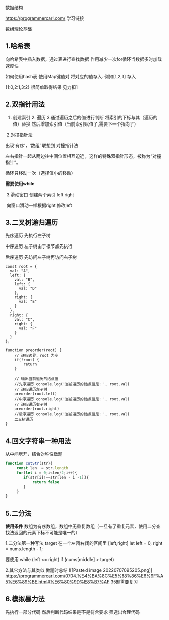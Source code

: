 数据结构

https://programmercarl.com/ 学习链接


数组理论基础
## 1.哈希表

向哈希表中插入数据，通过表进行查找数据 作用减少一次for循环当数据多时加载速度快

如何使用hash表 使用Map键值对 将对应的值存入. 例如[1,2,3]  存入 

{1:0,2:1,3:2} 很简单取得结果  见力扣1

## 2.双指针用法

1. 创建索引 2. 遍历 3.通过遍历之后的值进行判断 将索引的下标与其（遍历的值）替换 然后增加索引值（当前索引赋值了,需要下一个指向了）

​    2.对撞指针法

出现‘有序’，‘数组’  联想到 对撞指针法

左右指针一起从两边往中间位置相互迫近，这样的特殊双指针形态，被称为“对撞指针”。

循环只移动一次（选择值小的移动）

**需要使用while**



​	3.滑动窗口   创建两个索引 left  right

​	向窗口滑动一样根据right 修改left

## 3.二叉树递归遍历

先序遍历   先执行左子树

中序遍历  左子树由于根节点先执行

后序遍历  先访问左子树再访问右子树

```
const root = {
  val: "A",
  left: {
    val: "B",
    left: {
      val: "D"
    },
    right: {
      val: "E"
    }
  },
  right: {
    val: "C",
    right: {
      val: "F"
    }
  }
};
```



```
function preorder(root) {
    // 递归边界，root 为空
    if(!root) {
        return 
    }
     
    // 输出当前遍历的结点值
    //先序遍历 console.log('当前遍历的结点值是：', root.val) 
    // 递归遍历左子树 
    preorder(root.left)  
    //中序遍历 console.log('当前遍历的结点值是：', root.val) 
    // 递归遍历右子树  
    preorder(root.right)
    //后序遍历 console.log('当前遍历的结点值是：', root.val) 
    二叉树遍历
}
```





## 4.回文字符串一种用法

从中间劈开，结合对称性做题

```JavaScript
function cutStr(str){
	 const len  = str.length
	 for(let i = 0;i<len/2;i++){
	 	if(str[i]!==str[len - i -1]){
	 		return false
	 	}
	 }
}
```

## 5.二分法

**使用条件** 数组为有序数组，数组中无重复数组（一旦有了重复元素，使用二分查找法返回的元素下标不可能是唯一的）

1.二分法第一种写法  target 在一个左闭右闭的区间里 [left,right] 
let left = 0, right = nums.length - 1;

要使用 while (left <= right)  if (nums[middle] > target)

2.其它方法与其类似   做题时总结
![[Pasted image 20220707095205.png]]
https://programmercarl.com/0704.%E4%BA%8C%E5%88%86%E6%9F%A5%E6%89%BE.html#%E6%80%9D%E8%B7%AF
35题需要复习
## 6.模拟暴力法

先执行一部分代码 然后判断代码结果是不是符合要求  筛选出合理代码
